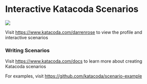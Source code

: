 # Interactive Katacoda Scenarios

[![](http://shields.katacoda.com/katacoda/darrenrose/count.svg)](https://www.katacoda.com/darrenrose "Get your profile on Katacoda.com")

Visit https://www.katacoda.com/darrenrose to view the profile and interactive scenarios

### Writing Scenarios
Visit https://www.katacoda.com/docs to learn more about creating Katacoda scenarios

For examples, visit https://github.com/katacoda/scenario-example
